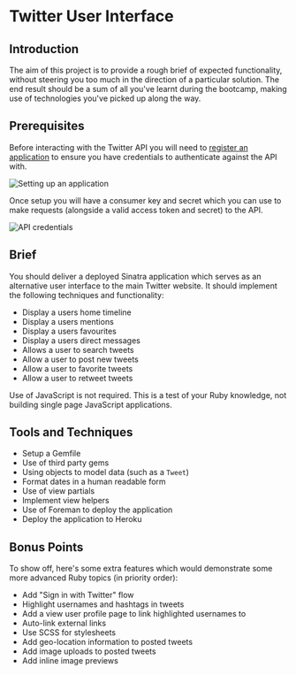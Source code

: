# Twitter User Interface

## Introduction

The aim of this project is to provide a rough brief of expected functionality, without steering you too much in the direction of a particular solution. The end result should be a sum of all you've learnt during the bootcamp, making use of technologies you've picked up along the way.


## Prerequisites

Before interacting with the Twitter API you will need to [register an application](https://apps.twitter.com/) to ensure you have credentials to authenticate against the API with.

![Setting up an application](http://wearest.ac/1lF02+)

Once setup you will have a consumer key and secret which you can use to make requests (alongside a valid access token and secret) to the API.

![API credentials](http://wearest.ac/1gEz2+)


## Brief

You should deliver a deployed Sinatra application which serves as an alternative user interface to the main Twitter website. It should implement the following techniques and functionality:

* Display a users home timeline
* Display a users mentions
* Display a users favourites
* Display a users direct messages
* Allows a user to search tweets
* Allow a user to post new tweets
* Allow a user to favorite tweets
* Allow a user to retweet tweets

Use of JavaScript is not required. This is a test of your Ruby knowledge, not building single page JavaScript applications.


## Tools and Techniques

* Setup a Gemfile
* Use of third party gems
* Using objects to model data (such as a `Tweet`)
* Format dates in a human readable form
* Use of view partials
* Implement view helpers
* Use of Foreman to deploy the application
* Deploy the application to Heroku


## Bonus Points

To show off, here's some extra features which would demonstrate some more advanced Ruby topics (in priority order):

* Add "Sign in with Twitter" flow
* Highlight usernames and hashtags in tweets
* Add a view user profile page to link highlighted usernames to
* Auto-link external links
* Use SCSS for stylesheets
* Add geo-location information to posted tweets
* Add image uploads to posted tweets
* Add inline image previews
